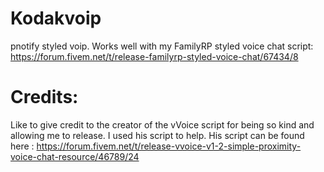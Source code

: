 # Kodakvoip
pnotify styled voip. Works well with my FamilyRP styled voice chat script: https://forum.fivem.net/t/release-familyrp-styled-voice-chat/67434/8

# Credits: 
Like to give credit to the creator of the vVoice script for being so kind and allowing me to release. I used his script to help. His script can be found here : https://forum.fivem.net/t/release-vvoice-v1-2-simple-proximity-voice-chat-resource/46789/24
